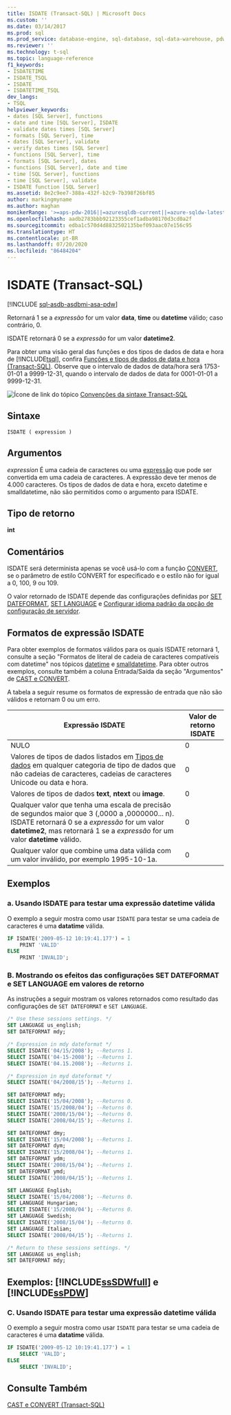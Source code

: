 ```yaml
---
title: ISDATE (Transact-SQL) | Microsoft Docs
ms.custom: ''
ms.date: 03/14/2017
ms.prod: sql
ms.prod_service: database-engine, sql-database, sql-data-warehouse, pdw
ms.reviewer: ''
ms.technology: t-sql
ms.topic: language-reference
f1_keywords:
- ISDATETIME
- ISDATE_TSQL
- ISDATE
- ISDATETIME_TSQL
dev_langs:
- TSQL
helpviewer_keywords:
- dates [SQL Server], functions
- date and time [SQL Server], ISDATE
- validate dates times [SQL Server]
- formats [SQL Server], time
- dates [SQL Server], validate
- verify dates times [SQL Server]
- functions [SQL Server], time
- formats [SQL Server], dates
- functions [SQL Server], date and time
- time [SQL Server], functions
- time [SQL Server], validate
- ISDATE function [SQL Server]
ms.assetid: 8e2c9ee7-388a-432f-b2c9-7b398f26bf85
author: markingmyname
ms.author: maghan
monikerRange: '>=aps-pdw-2016||=azuresqldb-current||=azure-sqldw-latest||>=sql-server-2016||=sqlallproducts-allversions||>=sql-server-linux-2017||=azuresqldb-mi-current'
ms.openlocfilehash: aadb2783bbb92123355cef1adba98170d3cd0a2f
ms.sourcegitcommit: edba1c570d4d8832502135bef093aac07e156c95
ms.translationtype: HT
ms.contentlocale: pt-BR
ms.lasthandoff: 07/20/2020
ms.locfileid: "86484204"
---
```

# <a name="isdate-transact-sql"></a>ISDATE (Transact-SQL)
[!INCLUDE [sql-asdb-asdbmi-asa-pdw](../../includes/applies-to-version/sql-asdb-asdbmi-asa-pdw.md)]

  Retornará 1 se a *expressão* for um valor **data**, **time** ou **datetime** válido; caso contrário, 0.

 ISDATE retornará 0 se a *expressão* for um valor **datetime2**.

 Para obter uma visão geral das funções e dos tipos de dados de data e hora de [!INCLUDE[tsql](../../includes/tsql-md.md)], confira [Funções e tipos de dados de data e hora &#40;Transact-SQL&#41;](../../t-sql/functions/date-and-time-data-types-and-functions-transact-sql.md). Observe que o intervalo de dados de data/hora será 1753-01-01 a 9999-12-31, quando o intervalo de dados de data for 0001-01-01 a 9999-12-31.

 ![Ícone de link do tópico](../../database-engine/configure-windows/media/topic-link.gif "Ícone de link do tópico") [Convenções da sintaxe Transact-SQL](../../t-sql/language-elements/transact-sql-syntax-conventions-transact-sql.md)

## <a name="syntax"></a>Sintaxe

```syntaxsql
ISDATE ( expression )
```

## <a name="arguments"></a>Argumentos
 *expression* É uma cadeia de caracteres ou uma [expressão](../../t-sql/language-elements/expressions-transact-sql.md) que pode ser convertida em uma cadeia de caracteres. A expressão deve ter menos de 4.000 caracteres. Os tipos de dados de data e hora, exceto datetime e smalldatetime, não são permitidos como o argumento para ISDATE.

## <a name="return-type"></a>Tipo de retorno
 **int**

## <a name="remarks"></a>Comentários
 ISDATE será determinista apenas se você usá-lo com a função [CONVERT](../../t-sql/functions/cast-and-convert-transact-sql.md), se o parâmetro de estilo CONVERT for especificado e o estilo não for igual a 0, 100, 9 ou 109.

 O valor retornado de ISDATE depende das configurações definidas por [SET DATEFORMAT](../../t-sql/statements/set-dateformat-transact-sql.md), [SET LANGUAGE](../../t-sql/statements/set-language-transact-sql.md) e [Configurar idioma padrão da opção de configuração de servidor](../../database-engine/configure-windows/configure-the-default-language-server-configuration-option.md).

## <a name="isdate-expression-formats"></a>Formatos de expressão ISDATE
 Para obter exemplos de formatos válidos para os quais ISDATE retornará 1, consulte a seção "Formatos de literal de cadeia de caracteres compatíveis com datetime" nos tópicos [datetime](../../t-sql/data-types/datetime-transact-sql.md) e [smalldatetime](../../t-sql/data-types/smalldatetime-transact-sql.md). Para obter outros exemplos, consulte também a coluna Entrada/Saída da seção "Argumentos" de [CAST e CONVERT](../../t-sql/functions/cast-and-convert-transact-sql.md).

 A tabela a seguir resume os formatos de expressão de entrada que não são válidos e retornam 0 ou um erro.

|Expressão ISDATE|Valor de retorno ISDATE|
|-----------------------|-------------------------|
|NULO|0|
|Valores de tipos de dados listados em [Tipos de dados](../../t-sql/data-types/data-types-transact-sql.md) em qualquer categoria de tipo de dados que não cadeias de caracteres, cadeias de caracteres Unicode ou data e hora.|0|
|Valores de tipos de dados **text**, **ntext** ou **image**.|0|
|Qualquer valor que tenha uma escala de precisão de segundos maior que 3 (,0000 a ,0000000... n). ISDATE retornará 0 se a *expressão* for um valor **datetime2**, mas retornará 1 se a *expressão* for um valor **datetime** válido.|0|
|Qualquer valor que combine uma data válida com um valor inválido, por exemplo 1995-10-1a.|0|

## <a name="examples"></a>Exemplos

### <a name="a-using-isdate-to-test-for-a-valid-datetime-expression"></a>a. Usando ISDATE para testar uma expressão datetime válida
 O exemplo a seguir mostra como usar `ISDATE` para testar se uma cadeia de caracteres é uma **datatime** válida.

```sql
IF ISDATE('2009-05-12 10:19:41.177') = 1
    PRINT 'VALID'
ELSE
    PRINT 'INVALID';
```

### <a name="b-showing-the-effects-of-the-set-dateformat-and-set-language-settings-on-return-values"></a>B. Mostrando os efeitos das configurações SET DATEFORMAT e SET LANGUAGE em valores de retorno
 As instruções a seguir mostram os valores retornados como resultado das configurações de `SET DATEFORMAT` e `SET LANGUAGE`.

```sql
/* Use these sessions settings. */
SET LANGUAGE us_english;
SET DATEFORMAT mdy;

/* Expression in mdy dateformat */  
SELECT ISDATE('04/15/2008'); --Returns 1.
SELECT ISDATE('04-15-2008'); --Returns 1.
SELECT ISDATE('04.15.2008'); --Returns 1.

/* Expression in myd dateformat */
SELECT ISDATE('04/2008/15'); --Returns 1.

SET DATEFORMAT mdy;
SELECT ISDATE('15/04/2008'); --Returns 0.
SELECT ISDATE('15/2008/04'); --Returns 0.
SELECT ISDATE('2008/15/04'); --Returns 0.
SELECT ISDATE('2008/04/15'); --Returns 1.

SET DATEFORMAT dmy;
SELECT ISDATE('15/04/2008'); --Returns 1.
SET DATEFORMAT dym;
SELECT ISDATE('15/2008/04'); --Returns 1.
SET DATEFORMAT ydm;
SELECT ISDATE('2008/15/04'); --Returns 1.
SET DATEFORMAT ymd;
SELECT ISDATE('2008/04/15'); --Returns 1.

SET LANGUAGE English;
SELECT ISDATE('15/04/2008'); --Returns 0.
SET LANGUAGE Hungarian;
SELECT ISDATE('15/2008/04'); --Returns 0.
SET LANGUAGE Swedish;
SELECT ISDATE('2008/15/04'); --Returns 0.
SET LANGUAGE Italian;
SELECT ISDATE('2008/04/15'); --Returns 1.

/* Return to these sessions settings. */
SET LANGUAGE us_english;
SET DATEFORMAT mdy;
```

## <a name="examples-sssdwfull-and-sspdw"></a>Exemplos: [!INCLUDE[ssSDWfull](../../includes/sssdwfull-md.md)] e [!INCLUDE[ssPDW](../../includes/sspdw-md.md)]

### <a name="c-using-isdate-to-test-for-a-valid-datetime-expression"></a>C. Usando ISDATE para testar uma expressão datetime válida
 O exemplo a seguir mostra como usar `ISDATE` para testar se uma cadeia de caracteres é uma **datatime** válida.

```sql
IF ISDATE('2009-05-12 10:19:41.177') = 1
    SELECT 'VALID';
ELSE
    SELECT 'INVALID';
```


## <a name="see-also"></a>Consulte Também
 [CAST e CONVERT &#40;Transact-SQL&#41;](../../t-sql/functions/cast-and-convert-transact-sql.md)
